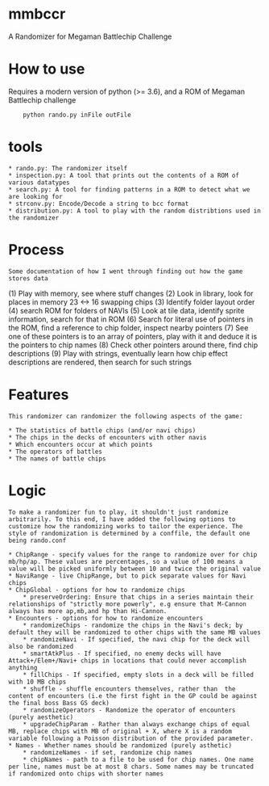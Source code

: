 # mmbccr
 A Randomizer for Megaman Battlechip Challenge

# How to use
 Requires a modern version of python (>= 3.6), and a ROM of Megaman Battlechip challenge
```
    python rando.py inFile outFile
```
# tools
    * rando.py: The randomizer itself
    * inspection.py: A tool that prints out the contents of a ROM of various datatypes
    * search.py: A tool for finding patterns in a ROM to detect what we are looking for
    * strconv.py: Encode/Decode a string to bcc format
    * distribution.py: A tool to play with the random distribtions used in the randomizer
# Process
    Some documentation of how I went through finding out how the game stores data
(1) Play with memory, see where stuff changes
(2) Look in library, look for places in memory 23 <-> 16 swapping chips
(3) Identify folder layout order
(4) search ROM for folders of NAVIs
(5) Look at tile data, identify sprite information, search for that in ROM
(6) Search for literal use of pointers in the ROM, find a reference to chip folder,
    inspect nearby pointers
(7) See one of these pointers is to an array of pointers, play with it and deduce it
    is the pointers to chip names
(8) Check other pointers around there, find chip descriptions
(9) Play with strings, eventually learn how chip effect descriptions are rendered, then search for such strings

# Features
    This randomizer can randomizer the following aspects of the game:

    * The statistics of battle chips (and/or navi chips)
    * The chips in the decks of encounters with other navis
    * Which encounters occur at which points
    * The operators of battles
    * The names of battle chips

# Logic
    To make a randomizer fun to play, it shouldn't just randomize arbitrarily. To this end, I have added the following options to customize how the randomizing works to tailor the experience. The style of randomization is determined by a conffile, the default one being rando.conf

    * ChipRange - specify values for the range to randomize over for chip mb/hp/ap. These values are percentages, so a value of 100 means a value will be picked uniformly between 10 and twice the original value
    * NaviRange - live ChipRange, but to pick separate values for Navi chips
    * ChipGlobal - options for how to randomize chips
        * preserveOrdering: Ensure that chips in a series maintain their relationships of "strictly more powerly", e.g ensure that M-Cannon always has more ap,mb,and hp than Hi-Cannon.
    * Encounters - options for how to randomize encounters
        * randomizeChips - randomize the chips in the Navi's deck; by default they will be randomized to other chips with the same MB values
        * randomizeNavi - If specified, the navi chip for the deck will also be randomized
        * smartAtkPlus - If specified, no enemy decks will have Attack+/Elem+/Navi+ chips in locations that could never accomplish anything
        * fillChips - If specified, empty slots in a deck will be filled with 10 MB chips
        * shuffle - shuffle encounters themselves, rather than  the content of encounters (i.e the first fight in the GP could be against the final boss Bass GS deck)
        * randomizeOperators - Randomize the operator of encounters (purely aesthetic)
        * upgradeChipParam - Rather than always exchange chips of equal MB, replace chips with MB of original + X, where X is a random variable following a Poisson distribution of the provided parameter.
    * Names - Whether names should be randomized (purely asthetic)
        * randomizeNames - if set, randomize chip names
        * chipNames - path to a file to be used for chip names. One name per line, names must be at most 8 chars. Some names may be truncated if randomized onto chips with shorter names
